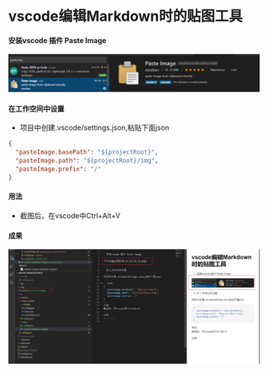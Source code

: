 # vscode编辑Markdown时的贴图工具

#### 安装vscode 插件 Paste Image

![](/img/2020-05-17-17-11-13.png)


#### 在工作空间中设置

- 项目中创建.vscode/settings.json,粘贴下面json

```json
{
  "pasteImage.basePath": "${projectRoot}",
  "pasteImage.path": "${projectRoot}/img",
  "pasteImage.prefix": "/"
}
```
#### 用法
- 截图后，在vscode中Ctrl+Alt+V

#### 成果
![](/img/2020-05-17-17-15-53.png)
